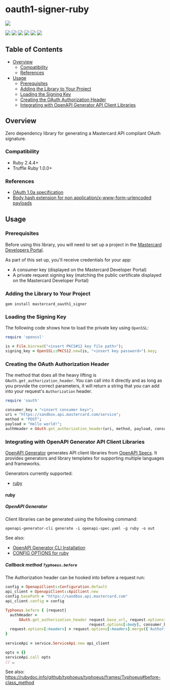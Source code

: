 # oauth1-signer-ruby
[![](https://developer.mastercard.com/_/_/src/global/assets/svg/mcdev-logo-dark.svg)](https://developer.mastercard.com/)

[![](https://github.com/Mastercard/oauth1-signer-ruby/workflows/Build%20&%20Test/badge.svg)](https://github.com/Mastercard/oauth1-signer-ruby/actions?query=workflow%3A%22Build+%26+Test%22)
[![](https://sonarcloud.io/api/project_badges/measure?project=Mastercard_oauth1-signer-ruby&metric=alert_status)](https://sonarcloud.io/dashboard?id=Mastercard_oauth1-signer-ruby)
[![](https://sonarcloud.io/api/project_badges/measure?project=Mastercard_oauth1-signer-ruby&metric=vulnerabilities)](https://sonarcloud.io/dashboard?id=Mastercard_oauth1-signer-ruby)
[![](https://github.com/Mastercard/oauth1-signer-ruby/workflows/broken%20links%3F/badge.svg)](https://github.com/Mastercard/oauth1-signer-ruby/actions?query=workflow%3A%22broken+links%3F%22)
[![](https://img.shields.io/gem/v/mastercard_oauth1_signer.svg)](https://rubygems.org/gems/mastercard_oauth1_signer)
[![](https://img.shields.io/badge/license-MIT-yellow.svg)](https://github.com/Mastercard/oauth1-signer-ruby/blob/master/LICENSE)


## Table of Contents
- [Overview](#overview)
  * [Compatibility](#compatibility)
  * [References](#references)
- [Usage](#usage)
  * [Prerequisites](#prerequisites)
  * [Adding the Library to Your Project](#adding-the-library-to-your-project)
  * [Loading the Signing Key](#loading-the-signing-key) 
  * [Creating the OAuth Authorization Header](#creating-the-oauth-authorization-header)
  * [Integrating with OpenAPI Generator API Client Libraries](#integrating-with-openapi-generator-api-client-libraries)

## Overview <a name="overview"></a>
Zero dependency library for generating a Mastercard API compliant OAuth signature.

### Compatibility <a name="compatibility"></a>
* Ruby 2.4.4+
* Truffle Ruby 1.0.0+

### References <a name="references"></a>
* [OAuth 1.0a specification](https://tools.ietf.org/html/rfc5849)
* [Body hash extension for non application/x-www-form-urlencoded payloads](https://tools.ietf.org/id/draft-eaton-oauth-bodyhash-00.html)

## Usage <a name="usage"></a>
### Prerequisites <a name="prerequisites"></a>
Before using this library, you will need to set up a project in the [Mastercard Developers Portal](https://developer.mastercard.com). 

As part of this set up, you'll receive credentials for your app:
* A consumer key (displayed on the Mastercard Developer Portal)
* A private request signing key (matching the public certificate displayed on the Mastercard Developer Portal)

### Adding the Library to Your Project <a name="adding-the-library-to-your-project"></a>

```shell
gem install mastercard_oauth1_signer
```

### Loading the Signing Key <a name="loading-the-signing-key"></a>

The following code shows how to load the private key using `OpenSSL`:
```ruby
require 'openssl'

is = File.binread("<insert PKCS#12 key file path>");
signing_key = OpenSSL::PKCS12.new(is, "<insert key password>").key;
```

### Creating the OAuth Authorization Header
The method that does all the heavy lifting is `OAuth.get_authorization_header`. You can call into it directly and as long as you provide the correct parameters, it will return a string that you can add into your request's `Authorization` header.

```ruby
require 'oauth'

consumer_key = "<insert consumer key>";
uri = "https://sandbox.api.mastercard.com/service";
method = "POST";
payload = "Hello world!";
authHeader = OAuth.get_authorization_header(uri, method, payload, consumer_key, signing_key);
```

### Integrating with OpenAPI Generator API Client Libraries <a name="integrating-with-openapi-generator-api-client-libraries"></a>

[OpenAPI Generator](https://github.com/OpenAPITools/openapi-generator) generates API client libraries from [OpenAPI Specs](https://github.com/OAI/OpenAPI-Specification). 
It provides generators and library templates for supporting multiple languages and frameworks.

Generators currently supported:
+ [ruby](#ruby)

#### ruby <a name="ruby"></a>

##### OpenAPI Generator

Client libraries can be generated using the following command:
```shell
openapi-generator-cli generate -i openapi-spec.yaml -g ruby -o out
```
See also: 
* [OpenAPI Generator CLI Installation](https://openapi-generator.tech/docs/installation/)
* [CONFIG OPTIONS for ruby](https://github.com/OpenAPITools/openapi-generator/blob/master/docs/generators/ruby.md)

##### Callback method `Typhoeus.before`

The Authorization header can be hooked into before a request run: 

```ruby
config = OpenapiClient::Configuration.default
api_client = OpenapiClient::ApiClient.new
config.basePath = "https://sandbox.api.mastercard.com"
api_client.config = config

Typhoeus.before { |request|
  authHeader =
      OAuth.get_authorization_header request.base_url, request.options[:method],
                                     request.options[:body], consumer_key, signing_key.key
  request.options[:headers] = request.options[:headers].merge({'Authorization' => authHeader})
}
    
serviceApi = service.ServiceApi.new api_client

opts = {}
serviceApi.call opts
// …
```

See also: https://rubydoc.info/github/typhoeus/typhoeus/frames/Typhoeus#before-class_method
